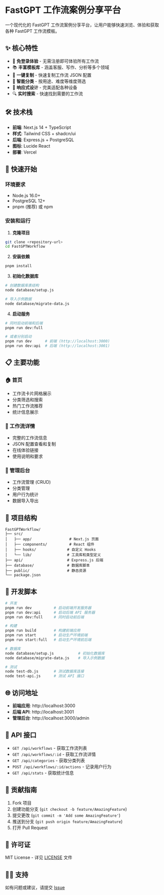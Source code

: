 # FastGPT 工作流案例分享平台

一个现代化的 FastGPT 工作流案例分享平台，让用户能够快速浏览、体验和获取各种 FastGPT 工作流模板。

## ✨ 核心特性

- 🚀 **免登录体验** - 无需注册即可体验所有工作流
- 📚 **丰富模板库** - 涵盖客服、写作、分析等多个领域
- 💾 **一键复制** - 快速复制工作流 JSON 配置
- 🎯 **智能分类** - 按用途、难度等维度筛选
- 📱 **响应式设计** - 完美适配各种设备
- 🔍 **实时搜索** - 快速找到需要的工作流

## 🛠️ 技术栈

- **前端**: Next.js 14 + TypeScript
- **样式**: Tailwind CSS + shadcn/ui
- **后端**: Express.js + PostgreSQL
- **图标**: Lucide React
- **部署**: Vercel

## 🚀 快速开始

### 环境要求

- Node.js 16.0+
- PostgreSQL 12+
- pnpm (推荐) 或 npm

### 安装和运行

1. **克隆项目**
```bash
git clone <repository-url>
cd FastGPTWorkflow
```

2. **安装依赖**
```bash
pnpm install
```

3. **初始化数据库**
```bash
# 创建数据库表结构
node database/setup.js

# 导入示例数据
node database/migrate-data.js
```

4. **启动服务**
```bash
# 同时启动前端和后端
pnpm run dev:full

# 或者分别启动
pnpm run dev      # 前端 (http://localhost:3000)
pnpm run dev:api  # 后端 (http://localhost:3001)
```

## 📋 主要功能

### 🏠 首页
- 工作流卡片网格展示
- 分类筛选和搜索
- 热门工作流推荐
- 统计信息展示

### 📄 工作流详情
- 完整的工作流信息
- JSON 配置查看和复制
- 在线体验链接
- 使用说明和要求

### 🔧 管理后台
- 工作流管理 (CRUD)
- 分类管理
- 用户行为统计
- 数据导入导出

## 📁 项目结构

```
FastGPTWorkflow/
├── src/
│   ├── app/                 # Next.js 页面
│   ├── components/          # React 组件
│   ├── hooks/              # 自定义 Hooks
│   └── lib/                # 工具库和类型定义
├── api/                    # Express.js 后端
├── database/               # 数据库脚本
├── public/                 # 静态资源
└── package.json
```

## 🔧 开发脚本

```bash
# 开发
pnpm run dev          # 启动前端开发服务器
pnpm run dev:api      # 启动后端 API 服务器
pnpm run dev:full     # 同时启动前后端

# 构建
pnpm run build        # 构建前端应用
pnpm run start        # 启动生产环境前端
pnpm run start:full   # 启动生产环境前后端

# 数据库
node database/setup.js           # 初始化数据库
node database/migrate-data.js    # 导入示例数据

# 测试
node test-db.js       # 测试数据库连接
node test-api.js      # 测试 API 接口
```

## 🌐 访问地址

- **前端应用**: http://localhost:3000
- **后端 API**: http://localhost:3001
- **管理后台**: http://localhost:3000/admin

## 📝 API 接口

- `GET /api/workflows` - 获取工作流列表
- `GET /api/workflows/:id` - 获取工作流详情
- `GET /api/categories` - 获取分类列表
- `POST /api/workflows/:id/actions` - 记录用户行为
- `GET /api/stats` - 获取统计信息

## 🤝 贡献指南

1. Fork 项目
2. 创建功能分支 (`git checkout -b feature/AmazingFeature`)
3. 提交更改 (`git commit -m 'Add some AmazingFeature'`)
4. 推送到分支 (`git push origin feature/AmazingFeature`)
5. 打开 Pull Request

## 📄 许可证

MIT License - 详见 [LICENSE](LICENSE) 文件

## 🙋‍♂️ 支持

如有问题或建议，请提交 [Issue](https://github.com/your-repo/issues)

        